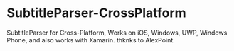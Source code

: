 # SubtitleParser-CrossPlatform
SubtitleParser for Cross-Platform, Works on iOS, Windows, UWP, Windows Phone, and also works with Xamarin.
thknks to AlexPoint.
